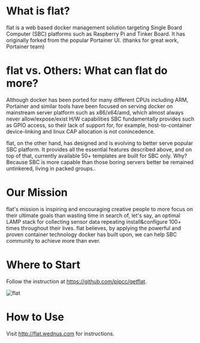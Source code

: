 # What is flat?
flat is a web based docker management solution targeting Single Board Computer (SBC) platforms such as Raspberry Pi and Tinker Board. It has originally forked from the popular Portainer UI. (thanks for great work, Portainer team)

# flat vs. Others: What can flat do more?
Although docker has been ported for many different CPUs including ARM, Portainer and similar tools have been focused on serving docker on mainstream server platform such as x86/x64/amd, which almost always never allow/expose/exist H/W capabilities SBC fundamentally provides such as GPIO access, so their lack of support for, for example, host-to-container device-linking and linux CAP allocation is not conincedence.

flat, on the other hand, has designed and is evolving to better serve popular SBC platform. It provides all the essential features described above, and on top of that, currently available 50+ templates are built for SBC only. Why? Because SBC is more capable than those boring servers better be remained untinkered, living in packed groups..

# Our Mission
flat's mission is inspiring and encouraging creative people to more focus on their ultimate goals than wasting time in search of, let's say, an optimal LAMP stack for collecting sensor data repeating install&configure 100+ times throughout their lives.
flat believes, by applying the powerful and proven container technology docker has built upon, we can help SBC community to achieve more than ever.

# Where to Start
Follow the instruction at https://github.com/pipcc/getflat.

![flat](http://host.wednus.com/flat/flat.png#1)

# How to Use
Visit http://flat.wednus.com for instructions.
